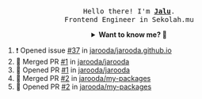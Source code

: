 <p align="center">
  <br />
  <samp>
    Hello there! I'm
    <b
      ><a
        rel="nofollow noopener noreferrer"
        target="_blank"
        href="https://jaluwibowo.id"
        >Jalu</a
      ></b
    >. <br />Frontend Engineer in Sekolah.mu<br />
  </samp>
</p>

<details align="center">
  <summary>
    <b>Want to know me? 🤔</b>
  </summary>
  <samp>
  <b><h2 style="color:#228B22"> 👇 L E T ' S &nbsp; G O 👇 </h2></b>

  <div style="display: flex; align-items: center;">
    <img src="https://raw.githubusercontent.com/jarooda/jarooda/main/assets/line-md--linkedin.svg" alt="linkedin logo">
    <a
      rel="nofollow noopener noreferrer"
      target="_blank"
      href="https://www.linkedin.com/in/jaluwibowoaji/">
      Jalu Wibowo Aji
    </a>
  </div>

  <div style="display: flex; align-items: center;">
    <img src="https://raw.githubusercontent.com/jarooda/jarooda/main/assets/line-md--twitter-x-alt.svg" alt="x logo">
    <a
      rel="nofollow noopener noreferrer"
      target="_blank"
      href="https://x.com/jaluwibowoaji">
      @jaluwibowo
    </a>
  </div>

  <div style="display: flex; align-items: center;">
    <img src="https://raw.githubusercontent.com/jarooda/jarooda/main/assets/line-md--email.svg" alt="email logo">
    <a
      rel="nofollow noopener noreferrer"
      target="_blank"
      href="https://www.jaluwibowo.id/#contactme">
      me@jaluwibowo.id
    </a>
  </div>
  </samp>
</details>

<!--START_SECTION:activity-->
1. ❗ Opened issue [#37](https://github.com/jarooda/jarooda.github.io/issues/37) in [jarooda/jarooda.github.io](https://github.com/jarooda/jarooda.github.io)
2. 🎉 Merged PR [#1](https://github.com/jarooda/jarooda/pull/1) in [jarooda/jarooda](https://github.com/jarooda/jarooda)
3. 💪 Opened PR [#1](https://github.com/jarooda/jarooda/pull/1) in [jarooda/jarooda](https://github.com/jarooda/jarooda)
4. 🎉 Merged PR [#2](https://github.com/jarooda/my-packages/pull/2) in [jarooda/my-packages](https://github.com/jarooda/my-packages)
5. 💪 Opened PR [#2](https://github.com/jarooda/my-packages/pull/2) in [jarooda/my-packages](https://github.com/jarooda/my-packages)
<!--END_SECTION:activity-->
